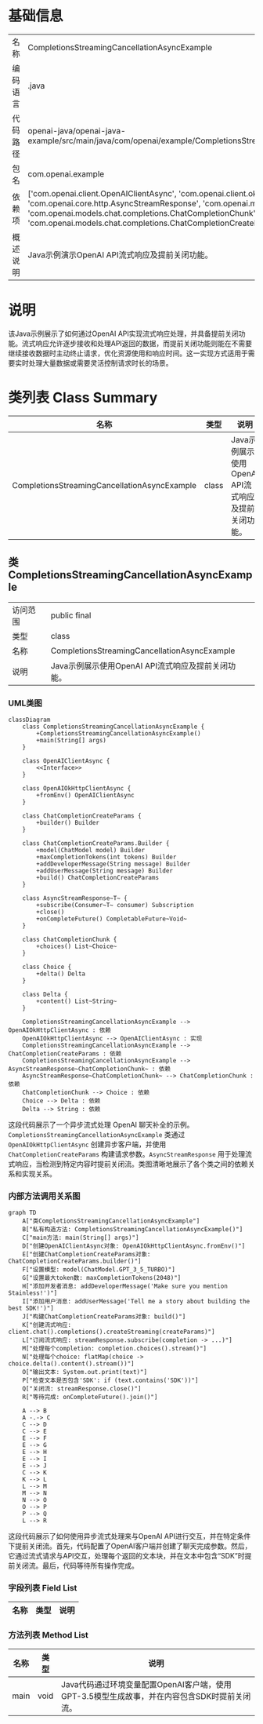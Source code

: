 # 基础信息

|      |      |
|------|------|
| 名称 | CompletionsStreamingCancellationAsyncExample |
| 编码语言 | .java |
| 代码路径 | openai-java/openai-java-example/src/main/java/com/openai/example/CompletionsStreamingCancellationAsyncExample.java |
| 包名 | com.openai.example |
| 依赖项 | ['com.openai.client.OpenAIClientAsync', 'com.openai.client.okhttp.OpenAIOkHttpClientAsync', 'com.openai.core.http.AsyncStreamResponse', 'com.openai.models.ChatModel', 'com.openai.models.chat.completions.ChatCompletionChunk', 'com.openai.models.chat.completions.ChatCompletionCreateParams'] |
| 概述说明 | Java示例演示OpenAI API流式响应及提前关闭功能。 |

# 说明

该Java示例展示了如何通过OpenAI API实现流式响应处理，并具备提前关闭功能。流式响应允许逐步接收和处理API返回的数据，而提前关闭功能则能在不需要继续接收数据时主动终止请求，优化资源使用和响应时间。这一实现方式适用于需要实时处理大量数据或需要灵活控制请求时长的场景。

# 类列表 Class Summary

| 名称   | 类型  | 说明 |
|-------|------|-------------|
| CompletionsStreamingCancellationAsyncExample | class | Java示例展示使用OpenAI API流式响应及提前关闭功能。 |



## 类 CompletionsStreamingCancellationAsyncExample

|      |      |
|------|------|
| 访问范围 | public final |
| 类型 | class |
| 名称 | CompletionsStreamingCancellationAsyncExample |
| 说明 | Java示例展示使用OpenAI API流式响应及提前关闭功能。 |


### UML类图

```mermaid
classDiagram
    class CompletionsStreamingCancellationAsyncExample {
        +CompletionsStreamingCancellationAsyncExample()
        +main(String[] args)
    }

    class OpenAIClientAsync {
        <<Interface>>
    }

    class OpenAIOkHttpClientAsync {
        +fromEnv() OpenAIClientAsync
    }

    class ChatCompletionCreateParams {
        +builder() Builder
    }

    class ChatCompletionCreateParams.Builder {
        +model(ChatModel model) Builder
        +maxCompletionTokens(int tokens) Builder
        +addDeveloperMessage(String message) Builder
        +addUserMessage(String message) Builder
        +build() ChatCompletionCreateParams
    }

    class AsyncStreamResponse~T~ {
        +subscribe(Consumer~T~ consumer) Subscription
        +close()
        +onCompleteFuture() CompletableFuture~Void~
    }

    class ChatCompletionChunk {
        +choices() List~Choice~
    }

    class Choice {
        +delta() Delta
    }

    class Delta {
        +content() List~String~
    }

    CompletionsStreamingCancellationAsyncExample --> OpenAIOkHttpClientAsync : 依赖
    OpenAIOkHttpClientAsync --> OpenAIClientAsync : 实现
    CompletionsStreamingCancellationAsyncExample --> ChatCompletionCreateParams : 依赖
    CompletionsStreamingCancellationAsyncExample --> AsyncStreamResponse~ChatCompletionChunk~ : 依赖
    AsyncStreamResponse~ChatCompletionChunk~ --> ChatCompletionChunk : 依赖
    ChatCompletionChunk --> Choice : 依赖
    Choice --> Delta : 依赖
    Delta --> String : 依赖
```

这段代码展示了一个异步流式处理 OpenAI 聊天补全的示例。`CompletionsStreamingCancellationAsyncExample` 类通过 `OpenAIOkHttpClientAsync` 创建异步客户端，并使用 `ChatCompletionCreateParams` 构建请求参数。`AsyncStreamResponse` 用于处理流式响应，当检测到特定内容时提前关闭流。类图清晰地展示了各个类之间的依赖关系和实现关系。


### 内部方法调用关系图

```mermaid
graph TD
    A["类CompletionsStreamingCancellationAsyncExample"]
    B["私有构造方法: CompletionsStreamingCancellationAsyncExample()"]
    C["main方法: main(String[] args)"]
    D["创建OpenAIClientAsync对象: OpenAIOkHttpClientAsync.fromEnv()"]
    E["创建ChatCompletionCreateParams对象: ChatCompletionCreateParams.builder()"]
    F["设置模型: model(ChatModel.GPT_3_5_TURBO)"]
    G["设置最大token数: maxCompletionTokens(2048)"]
    H["添加开发者消息: addDeveloperMessage('Make sure you mention Stainless!')"]
    I["添加用户消息: addUserMessage('Tell me a story about building the best SDK!')"]
    J["构建ChatCompletionCreateParams对象: build()"]
    K["创建流式响应: client.chat().completions().createStreaming(createParams)"]
    L["订阅流式响应: streamResponse.subscribe(completion -> ...)"]
    M["处理每个completion: completion.choices().stream()"]
    N["处理每个choice: flatMap(choice -> choice.delta().content().stream())"]
    O["输出文本: System.out.print(text)"]
    P["检查文本是否包含'SDK': if (text.contains('SDK'))"]
    Q["关闭流: streamResponse.close()"]
    R["等待完成: onCompleteFuture().join()"]

    A --> B
    A -.-> C
    C --> D
    C --> E
    E --> F
    E --> G
    E --> H
    E --> I
    E --> J
    C --> K
    K --> L
    L --> M
    M --> N
    N --> O
    O --> P
    P --> Q
    L --> R
```

这段代码展示了如何使用异步流式处理来与OpenAI API进行交互，并在特定条件下提前关闭流。首先，代码配置了OpenAI客户端并创建了聊天完成参数。然后，它通过流式请求与API交互，处理每个返回的文本块，并在文本中包含“SDK”时提前关闭流。最后，代码等待所有操作完成。

### 字段列表 Field List

| 名称  | 类型  | 说明 |
|-------|-------|------|

### 方法列表 Method List

| 名称  | 类型  | 说明 |
|-------|-------|------|
| main | void | Java代码通过环境变量配置OpenAI客户端，使用GPT-3.5模型生成故事，并在内容包含SDK时提前关闭流。 |




